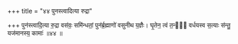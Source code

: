 +++
title = "४४ पुनस्त्वादित्या रुद्रा"

+++
पुन॑स्त्वादि॒त्या रु॒द्रा वस॑वः॒ समि॑न्धतां॒ पुन॑र्ब्र॒ह्माणो॑ वसुनीथ य॒ज्ञैः। घृ॒तेन॒ त्वं त॒न्वं᳖ वर्धयस्व स॒त्याः स॑न्तु॒ यज॑मानस्य॒ कामाः॑ ॥४४ ॥